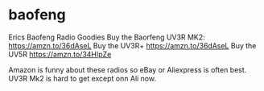 # baofeng
Erics Baofeng Radio Goodies 
Buy the Baorfeng UV3R MK2: https://amzn.to/36dAseL
Buy the UV3R+ https://amzn.to/36dAseL
Buy the UV5R https://amzn.to/34HIpZe

Amazon is funny about these radios so eBay or Aliexpress is often best.  UV3R Mk2 is hard to get except onn Ali now. 
